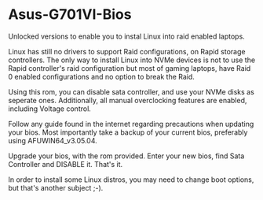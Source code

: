 # Asus-G701VI-Bios
Unlocked versions to enable you to instal Linux into raid enabled laptops.

Linux has still no drivers to support Raid configurations, on Rapid storage controllers.
The only way to install Linux into NVMe devices is not to use the Rapid controller's raid configuration 
but most of gaming laptops, have Raid 0 enabled configurations and no option to break the Raid.

Using this rom, you can disable sata controller, and use your NVMe disks as seperate ones.
Additionally, all manual overclocking features are enabled, including Voltage control.

Follow any guide found in the internet regarding precautions when updating your bios.
Most importantly take a backup of your current bios, preferably using AFUWIN64_v3.05.04.

Upgrade your bios, with the rom provided.
Enter your new bios, find Sata Controller and DISABLE it. That's it.

In order to install some Linux distros, you may need to change boot options, but that's another subject ;-).
